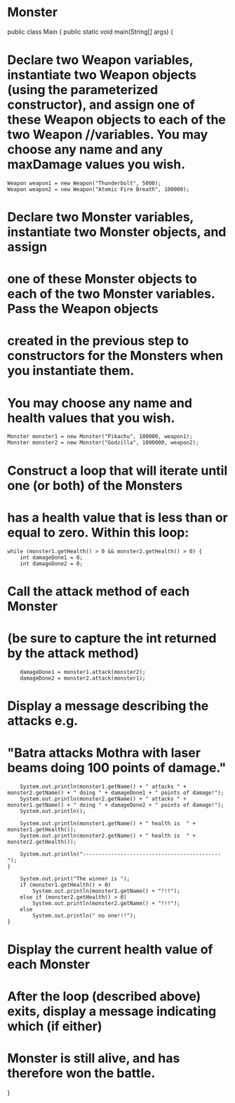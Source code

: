 # Monster
public class Main {
    public static void main(String[] args) {
        
# Declare two Weapon variables, instantiate two Weapon objects (using the parameterized constructor), and assign one of these Weapon objects to each of the two Weapon       //variables. You may choose any name and any maxDamage values you wish.
    Weapon weapon1 = new Weapon("Thunderbolt", 5000);
    Weapon weapon2 = new Weapon("Atomic Fire Breath", 100000);    
    
# Declare two Monster variables, instantiate two Monster objects, and assign 
# one of these Monster objects to each of the two Monster variables. Pass the Weapon objects       
# created in the previous step to constructors for the Monsters when you instantiate them. 
# You may choose any name and health values that you wish.  
    Monster monster1 = new Monster("Pikachu", 100000, weapon1);
    Monster monster2 = new Monster("Godzilla", 1000000, weapon2);
    
# Construct a loop that will iterate until one (or both) of the Monsters 
# has a health value that is less than or equal to zero. Within this loop:
    while (monster1.getHealth() > 0 && monster2.getHealth() > 0) {
        int damageDone1 = 0;
        int damageDone2 = 0;
        
# Call the attack method of each Monster 
# (be sure to capture the int returned by the attack method)
        damageDone1 = monster1.attack(monster2);
        damageDone2 = monster2.attack(monster1);
        
# Display a message describing the attacks e.g. 
# "Batra attacks Mothra with laser beams doing 100 points of damage."
        System.out.println(monster1.getName() + " attacks " + monster2.getName() + " doing " + damageDone1 + " points of damage!");
        System.out.println(monster2.getName() + " attacks " + monster1.getName() + " doing " + damageDone2 + " points of damage!");
        System.out.println();
        
        System.out.println(monster1.getName() + " health is  " + monster1.getHealth());
        System.out.println(monster2.getName() + " health is  " + monster2.getHealth());
        
        System.out.println("--------------------------------------------");
    }
        
        System.out.print("The winner is ");
        if (monster1.getHealth() > 0)
            System.out.println(monster1.getName() + "!!!");
        else if (monster2.getHealth() > 0)
            System.out.println(monster2.getName() + "!!!");
        else 
            System.out.println(" no one!!!");
    }

    
# Display the current health value of each Monster
    
# After the loop (described above) exits, display a message indicating which (if either) 
# Monster is still alive, and has therefore won the battle.
}
